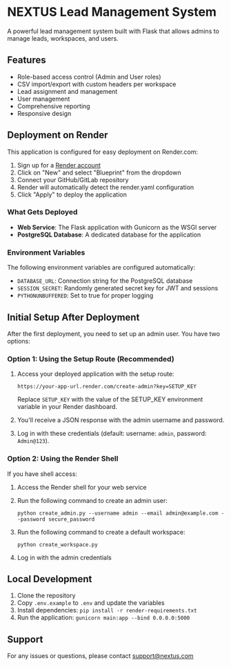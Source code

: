 # NEXTUS Lead Management System

A powerful lead management system built with Flask that allows admins to manage leads, workspaces, and users.

## Features

- Role-based access control (Admin and User roles)
- CSV import/export with custom headers per workspace
- Lead assignment and management
- User management
- Comprehensive reporting
- Responsive design

## Deployment on Render

This application is configured for easy deployment on Render.com:

1. Sign up for a [Render account](https://render.com)
2. Click on "New" and select "Blueprint" from the dropdown
3. Connect your GitHub/GitLab repository
4. Render will automatically detect the render.yaml configuration
5. Click "Apply" to deploy the application

### What Gets Deployed

- **Web Service**: The Flask application with Gunicorn as the WSGI server
- **PostgreSQL Database**: A dedicated database for the application

### Environment Variables

The following environment variables are configured automatically:

- `DATABASE_URL`: Connection string for the PostgreSQL database
- `SESSION_SECRET`: Randomly generated secret key for JWT and sessions
- `PYTHONUNBUFFERED`: Set to true for proper logging

## Initial Setup After Deployment

After the first deployment, you need to set up an admin user. You have two options:

### Option 1: Using the Setup Route (Recommended)

1. Access your deployed application with the setup route:
   ```
   https://your-app-url.render.com/create-admin?key=SETUP_KEY
   ```
   Replace `SETUP_KEY` with the value of the SETUP_KEY environment variable in your Render dashboard.

2. You'll receive a JSON response with the admin username and password.

3. Log in with these credentials (default: username: `admin`, password: `Admin@123`).

### Option 2: Using the Render Shell

If you have shell access:

1. Access the Render shell for your web service
2. Run the following command to create an admin user:
   ```
   python create_admin.py --username admin --email admin@example.com --password secure_password
   ```

3. Run the following command to create a default workspace:
   ```
   python create_workspace.py
   ```

4. Log in with the admin credentials

## Local Development

1. Clone the repository
2. Copy `.env.example` to `.env` and update the variables
3. Install dependencies: `pip install -r render-requirements.txt`
4. Run the application: `gunicorn main:app --bind 0.0.0.0:5000`

## Support

For any issues or questions, please contact support@nextus.com